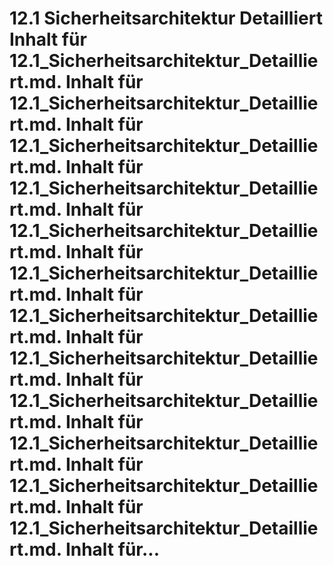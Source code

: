 # 12.1 Sicherheitsarchitektur Detailliert Inhalt für 12.1_Sicherheitsarchitektur_Detailliert.md. Inhalt für 12.1_Sicherheitsarchitektur_Detailliert.md. Inhalt für 12.1_Sicherheitsarchitektur_Detailliert.md. Inhalt für 12.1_Sicherheitsarchitektur_Detailliert.md. Inhalt für 12.1_Sicherheitsarchitektur_Detailliert.md. Inhalt für 12.1_Sicherheitsarchitektur_Detailliert.md. Inhalt für 12.1_Sicherheitsarchitektur_Detailliert.md. Inhalt für 12.1_Sicherheitsarchitektur_Detailliert.md. Inhalt für 12.1_Sicherheitsarchitektur_Detailliert.md. Inhalt für 12.1_Sicherheitsarchitektur_Detailliert.md. Inhalt für 12.1_Sicherheitsarchitektur_Detailliert.md. Inhalt für 12.1_Sicherheitsarchitektur_Detailliert.md. Inhalt für...